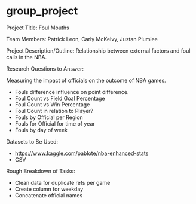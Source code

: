# group_project

Project Title: Foul Mouths

Team Members: Patrick Leon, Carly McKelvy, Justan Plumlee

Project Description/Outline: Relationship between external factors and foul calls in the NBA.

Research Questions to Answer: 

Measuring the impact of officials on the outcome of NBA games.
-	Fouls difference influence on point difference.
-	Foul Count vs Field Goal Percentage
-	Foul Count vs Win Percentage
-	Foul Count in relation to Player?
-	Fouls by Official per Region
-	Fouls for Official for time of year
-	Fouls by day of week

Datasets to Be Used:

- https://www.kaggle.com/pablote/nba-enhanced-stats
- CSV

Rough Breakdown of Tasks:
-	Clean data for duplicate refs per game
-	Create column for weekday
-	Concatenate official names
